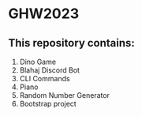 # GHW2023

## This repository contains:
<ol>
  <li>Dino Game</li>
  <li>Blahaj Discord Bot</li>
  <li>CLI Commands</li>
  <li>Piano</li>
  <li>Random Number Generator</li>     
  <li>Bootstrap project</li>
</ol>
